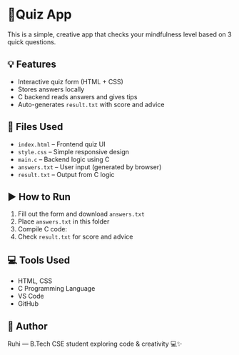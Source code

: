 # 🌿Quiz App

This is a simple, creative app that checks your mindfulness level based on 3 quick questions.

## 💡 Features
- Interactive quiz form (HTML + CSS)
- Stores answers locally
- C backend reads answers and gives tips
- Auto-generates `result.txt` with score and advice

## 📁 Files Used
- `index.html` – Frontend quiz UI
- `style.css` – Simple responsive design
- `main.c` – Backend logic using C
- `answers.txt` – User input (generated by browser)
- `result.txt` – Output from C logic

## ▶️ How to Run
1. Fill out the form and download `answers.txt`
2. Place `answers.txt` in this folder
3. Compile C code:
4. Check `result.txt` for score and advice

## 💻 Tools Used
- HTML, CSS
- C Programming Language
- VS Code
- GitHub

## 🚀 Author
Ruhi — B.Tech CSE student exploring code & creativity 💻✨
